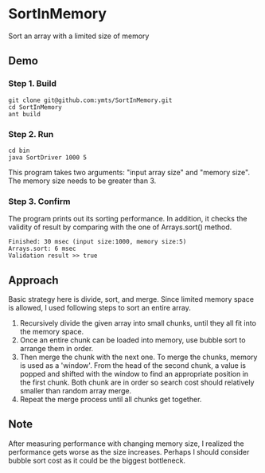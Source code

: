 SortInMemory
============

Sort an array with a limited size of memory

## Demo

### Step 1. Build

    git clone git@github.com:ymts/SortInMemory.git
    cd SortInMemory
    ant build
    
### Step 2. Run

    cd bin
    java SortDriver 1000 5
    
This program takes two arguments: "input array size" and "memory size". The memory size needs to be greater than 3.

### Step 3. Confirm

The program prints out its sorting performance. In addition, it checks the validity of result by comparing with the one of Arrays.sort() method.

    Finished: 30 msec (input size:1000, memory size:5)
    Arrays.sort: 6 msec
    Validation result >> true


## Approach

Basic strategy here is divide, sort, and merge. Since limited memory space is allowed, I used following steps to sort an entire array.

1. Recursively divide the given array into small chunks, until they all fit into the memory space.
2. Once an entire chunk can be loaded into memory, use bubble sort to arrange them in order.
3. Then merge the chunk with the next one. To merge the chunks, memory is used as a 'window'. From the head of the second chunk, a value is popped and shifted with the window to find an appropriate position in the first chunk. Both chunk are in order so search cost should relatively smaller than random array merge.
4. Repeat the merge process until all chunks get together.

## Note

After measuring performance with changing memory size, I realized the performance gets worse as the size increases. Perhaps I should consider bubble sort cost as it could be the biggest bottleneck.
